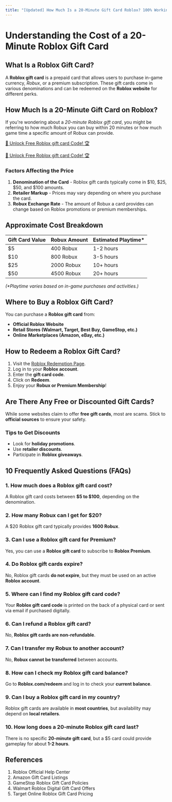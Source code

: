 ```yaml
---
title: "[Updated] How Much Is a 20-Minute Gift Card Roblox? 100% Working Details"
---
```


# Understanding the Cost of a 20-Minute Roblox Gift Card

## What Is a Roblox Gift Card?
A **Roblox gift card** is a prepaid card that allows users to purchase in-game currency, _Robux_, or a premium subscription. These gift cards come in various denominations and can be redeemed on the **Roblox website** for different perks.

## How Much Is a 20-Minute Gift Card on Roblox?
If you're wondering about a _20-minute Roblox gift card_, you might be referring to how much Robux you can buy within 20 minutes or how much game time a specific amount of Robux can provide.

[🚀 Unlock Free Roblox gift card Code! 🏆 ](https://therewardgate.com/roblox1/)

[🚀 Unlock Free Roblox gift card Code! 🏆 ](https://therewardgate.com/roblox1/)


### Factors Affecting the Price
1. **Denomination of the Card** - Roblox gift cards typically come in $10, $25, $50, and $100 amounts.
2. **Retailer Markup** - Prices may vary depending on where you purchase the card.
3. **Robux Exchange Rate** - The amount of Robux a card provides can change based on Roblox promotions or premium memberships.

## Approximate Cost Breakdown
| Gift Card Value | Robux Amount | Estimated Playtime* |
|----------------|-------------|--------------------|
| $5            | 400 Robux   | 1-2 hours         |
| $10           | 800 Robux   | 3-5 hours         |
| $25           | 2000 Robux  | 10+ hours         |
| $50           | 4500 Robux  | 20+ hours         |

_(*Playtime varies based on in-game purchases and activities.)_

## Where to Buy a Roblox Gift Card?
You can purchase a **Roblox gift card** from:
- **Official Roblox Website**
- **Retail Stores (Walmart, Target, Best Buy, GameStop, etc.)**
- **Online Marketplaces (Amazon, eBay, etc.)**

## How to Redeem a Roblox Gift Card?
1. Visit the [Roblox Redemption Page](https://www.roblox.com/redeem).
2. Log in to your **Roblox account**.
3. Enter the **gift card code**.
4. Click on **Redeem**.
5. Enjoy your **Robux or Premium Membership**!

## Are There Any Free or Discounted Gift Cards?
While some websites claim to offer **free gift cards**, most are scams. Stick to **official sources** to ensure your safety.

### Tips to Get Discounts
- Look for **holiday promotions**.
- Use **retailer discounts**.
- Participate in **Roblox giveaways**.

## 10 Frequently Asked Questions (FAQs)

### 1. How much does a Roblox gift card cost?
A Roblox gift card costs between **$5 to $100**, depending on the denomination.

### 2. How many Robux can I get for $20?
A $20 Roblox gift card typically provides **1600 Robux**.

### 3. Can I use a Roblox gift card for Premium?
Yes, you can use a **Roblox gift card** to subscribe to **Roblox Premium**.

### 4. Do Roblox gift cards expire?
No, Roblox gift cards **do not expire**, but they must be used on an active **Roblox account**.

### 5. Where can I find my Roblox gift card code?
Your **Roblox gift card code** is printed on the back of a physical card or sent via email if purchased digitally.

### 6. Can I refund a Roblox gift card?
No, **Roblox gift cards are non-refundable**.

### 7. Can I transfer my Robux to another account?
No, **Robux cannot be transferred** between accounts.

### 8. How can I check my Roblox gift card balance?
Go to **Roblox.com/redeem** and log in to check your **current balance**.

### 9. Can I buy a Roblox gift card in my country?
Roblox gift cards are available in **most countries**, but availability may depend on **local retailers**.

### 10. How long does a 20-minute Roblox gift card last?
There is no specific **20-minute gift card**, but a $5 card could provide gameplay for about **1-2 hours**.

## References
1. Roblox Official Help Center
2. Amazon Gift Card Listings
3. GameStop Roblox Gift Card Policies
4. Walmart Roblox Digital Gift Card Offers
5. Target Online Roblox Gift Card Pricing

